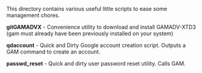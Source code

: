 This directory contains various useful little scripts to ease some management chores.

**gitGAMADVX** - Convenience utility to download and install GAMADV-XTD3 (gam must already have been previously installed on your system)

**qdaccount** - Quick and Dirty Google account creation script. Outputs a GAM command to create an account.

**passwd_reset** - Quick and dirty user password reset utility.  Calls GAM.


